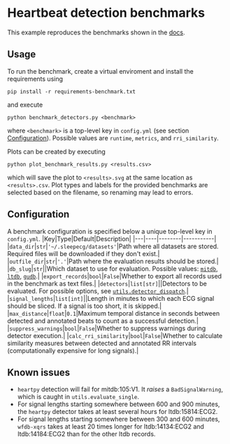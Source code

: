 # Heartbeat detection benchmarks
This example reproduces the benchmarks shown in the [docs](https://sleepecg.readthedocs.io/en/latest/heartbeat_detection.html).

## Usage
To run the benchmark, create a virtual enviroment and install the requirements using
```
pip install -r requirements-benchmark.txt
```

and execute
```
python benchmark_detectors.py <benchmark>
```
where `<benchmark>` is a top-level key in `config.yml` (see section [Configuration](#configuration)). Possible values are `runtime`, `metrics`, and `rri_similarity`.

Plots can be created by executing
```
python plot_benchmark_results.py <results.csv>
```
which will save the plot to `<results>.svg` at the same location as `<results>.csv`. Plot types and labels for the provided benchmarks are selected based on the filename, so renaming may lead to errors.


## Configuration
A benchmark configuration is specified below a unique top-level key in `config.yml`.
|Key|Type|Default|Description|
|---|----|--------|-----------|
|`data_dir`|`str`|`'~/.sleepecg/datasets'`|Path where all datasets are stored. Required files will be downloaded if they don't exist.|
|`outfile_dir`|`str`|`'.'`|Path where the evaluation results should be stored.|
|`db_slug`|`str`||Which dataset to use for evaluation. Possible values: [`mitdb`](https://physionet.org/content/mitdb/1.0.0/), [`ltdb`](https://physionet.org/content/ltdb/1.0.0/), [`gudb`](https://github.com/berndporr/ECG-GUDB).|
|`export_records`|`bool`|`False`|Whether to export all records used in the benchmark as text files.|
|`detectors`|`list[str]`||Detectors to be evaluated. For possible options, see [`utils.detector_dispatch`](https://github.com/cbrnr/sleepecg/blob/main/examples/benchmark/utils.py#L51-L94).|
|`signal_lengths`|`list[int]`||Length in minutes to which each ECG signal should be sliced. If a signal is too short, it is skipped.|
|`max_distance`|`float`|`0.1`|Maximum temporal distance in seconds between detected and annotated beats to count as a successful detection.|
|`suppress_warnings`|`bool`|`False`|Whether to suppress warnings during detector execution.|
|`calc_rri_similarity`|`bool`|`False`|Whether to calculate similarity measures between detected and annotated RR intervals (computationally expensive for long signals).|

## Known issues
- `heartpy` detection will fail for mitdb:105:V1. It _raises_ a `BadSignalWarning`, which is caught in `utils.evaluate_single`.
- For signal lengths starting somewhere between 600 and 900 minutes, the `heartpy` detector takes at least several hours for ltdb:15814:ECG2.
- For signal lengths starting somewhere between 300 and 600 minutes, `wfdb-xqrs` takes at least 20 times longer for ltdb:14134:ECG2 and ltdb:14184:ECG2 than for the other ltdb records.
